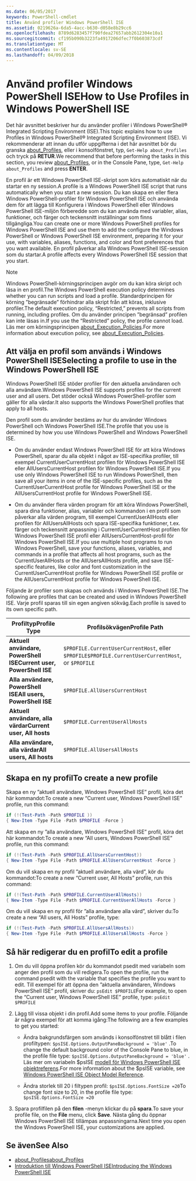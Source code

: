 ```yaml
---
ms.date: 06/05/2017
keywords: PowerShell-cmdlet
title: Använd profiler Windows PowerShell ISE
ms.assetid: 0219626a-6da5-4acc-b630-d058e8b29cc6
ms.openlocfilehash: 8789d6283457f790fdea27657abb2612304e10a1
ms.sourcegitcommit: cf195b090b3223fa4917206dfec7f0b603873cdf
ms.translationtype: MT
ms.contentlocale: sv-SE
ms.lasthandoff: 04/09/2018
---
```

# <a name="how-to-use-profiles-in-windows-powershell-ise"></a><span data-ttu-id="1226c-103">Använd profiler Windows PowerShell ISE</span><span class="sxs-lookup"><span data-stu-id="1226c-103">How to Use Profiles in Windows PowerShell ISE</span></span>

<span data-ttu-id="1226c-104">Det här avsnittet beskriver hur du använder profiler i Windows PowerShell® Integrated Scripting Environment (ISE).</span><span class="sxs-lookup"><span data-stu-id="1226c-104">This topic explains how to use Profiles in Windows PowerShell® Integrated Scripting Environment (ISE).</span></span> <span data-ttu-id="1226c-105">Vi rekommenderar att innan du utför uppgifterna i det här avsnittet bör du granska [about_Profiles](/powershell/module/microsoft.powershell.core/about/about_profiles), eller i konsolfönstret, typ, `Get-Help about_Profiles` och tryck på **RETUR**.</span><span class="sxs-lookup"><span data-stu-id="1226c-105">We recommend that before performing the tasks in this section, you review [about_Profiles](/powershell/module/microsoft.powershell.core/about/about_profiles), or in the Console Pane, type, `Get-Help about_Profiles` and press **ENTER**.</span></span>

<span data-ttu-id="1226c-106">En profil är ett Windows PowerShell ISE-skript som körs automatiskt när du startar en ny session.</span><span class="sxs-lookup"><span data-stu-id="1226c-106">A profile is a Windows PowerShell ISE script that runs automatically when you start a new session.</span></span>  <span data-ttu-id="1226c-107">Du kan skapa en eller flera Windows PowerShell-profiler för Windows PowerShell ISE och använda dem för att lägga till Konfigurera i Windows PowerShell eller Windows PowerShell ISE-miljön förberedde som du kan använda med variabler, alias, funktioner, och färger och teckensnitt inställningar som finns tillgängliga.</span><span class="sxs-lookup"><span data-stu-id="1226c-107">You can create one or more Windows PowerShell profiles for Windows PowerShell ISE and use them to add the configure the Windows PowerShell or Windows PowerShell ISE environment, preparing it for your use, with variables, aliases, functions, and color and font preferences that you want available.</span></span> <span data-ttu-id="1226c-108">En profil påverkar alla Windows PowerShell ISE-session som du startar.</span><span class="sxs-lookup"><span data-stu-id="1226c-108">A profile affects every Windows PowerShell ISE session that you start.</span></span>

> [!NOTE]
> <span data-ttu-id="1226c-109">Windows PowerShell-körningsprincipen avgör om du kan köra skript och läsa in en profil.</span><span class="sxs-lookup"><span data-stu-id="1226c-109">The Windows PowerShell execution policy determines whether you can run scripts and load a profile.</span></span> <span data-ttu-id="1226c-110">Standardprincipen för körning ”begränsade” förhindrar alla skript från att köras, inklusive profiler.</span><span class="sxs-lookup"><span data-stu-id="1226c-110">The default execution policy, “Restricted,” prevents all scripts from running, including profiles.</span></span> <span data-ttu-id="1226c-111">Om du använder principen ”begränsad” profilen kan inte läsas in.</span><span class="sxs-lookup"><span data-stu-id="1226c-111">If you use the “Restricted” policy, the profile cannot load.</span></span> <span data-ttu-id="1226c-112">Läs mer om körningsprincipen [about_Execution_Policies](/powershell/module/microsoft.powershell.core/about/about_execution_policies).</span><span class="sxs-lookup"><span data-stu-id="1226c-112">For more information about execution policy, see [about_Execution_Policies](/powershell/module/microsoft.powershell.core/about/about_execution_policies).</span></span>

## <a name="selecting-a-profile-to-use-in-the-windows-powershell-ise"></a><span data-ttu-id="1226c-113">Att välja en profil som används i Windows PowerShell ISE</span><span class="sxs-lookup"><span data-stu-id="1226c-113">Selecting a profile to use in the Windows PowerShell ISE</span></span>

<span data-ttu-id="1226c-114">Windows PowerShell ISE stöder profiler för den aktuella användaren och alla användare.</span><span class="sxs-lookup"><span data-stu-id="1226c-114">Windows PowerShell ISE supports profiles for the current user and all users.</span></span> <span data-ttu-id="1226c-115">Det stöder också Windows PowerShell-profiler som gäller för alla värdar.</span><span class="sxs-lookup"><span data-stu-id="1226c-115">It also supports the Windows PowerShell profiles that apply to all hosts.</span></span>

<span data-ttu-id="1226c-116">Den profil som du använder bestäms av hur du använder Windows PowerShell och Windows PowerShell ISE.</span><span class="sxs-lookup"><span data-stu-id="1226c-116">The profile that you use is determined by how you use Windows PowerShell and Windows PowerShell ISE.</span></span>

- <span data-ttu-id="1226c-117">Om du använder endast Windows PowerShell ISE för att köra Windows PowerShell, sparar du alla objekt i något av ISE-specifika profiler, till exempel CurrentUserCurrentHost profilen för Windows PowerShell ISE eller AllUsersCurrentHost profilen för Windows PowerShell ISE.</span><span class="sxs-lookup"><span data-stu-id="1226c-117">If you use only Windows PowerShell ISE to run Windows PowerShell, then save all your items in one of the ISE-specific profiles, such as the CurrentUserCurrentHost profile for Windows PowerShell ISE or the AllUsersCurrentHost profile for Windows PowerShell ISE.</span></span>

- <span data-ttu-id="1226c-118">Om du använder flera värden program för att köra Windows PowerShell, spara dina funktioner, alias, variabler och kommandon i en profil som påverkar alla värden program, till exempel CurrentUserAllHosts eller profilen för AllUsersAllHosts och spara ISE-specifika funktioner, t.ex. färger och teckensnitt anpassning i CurrentUserCurrentHost profilen för Windows PowerShell ISE profil eller AllUsersCurrentHost-profil för Windows PowerShell ISE.</span><span class="sxs-lookup"><span data-stu-id="1226c-118">If you use multiple host programs to run Windows PowerShell, save your functions, aliases, variables, and commands in a profile that affects all host programs, such as the CurrentUserAllHosts or the AllUsersAllHosts profile, and save ISE-specific features, like color and font customization in the CurrentUserCurrentHost profile for Windows PowerShell ISE profile or the AllUsersCurrentHost profile for Windows PowerShell ISE.</span></span>

<span data-ttu-id="1226c-119">Följande är profiler som skapas och används i Windows PowerShell ISE.</span><span class="sxs-lookup"><span data-stu-id="1226c-119">The following are profiles that can be created and used in Windows PowerShell ISE.</span></span> <span data-ttu-id="1226c-120">Varje profil sparas till sin egen angiven sökväg.</span><span class="sxs-lookup"><span data-stu-id="1226c-120">Each profile is saved to its own specific path.</span></span>

| <span data-ttu-id="1226c-121">Profiltyp</span><span class="sxs-lookup"><span data-stu-id="1226c-121">Profile Type</span></span> | <span data-ttu-id="1226c-122">Profilsökvägen</span><span class="sxs-lookup"><span data-stu-id="1226c-122">Profile Path</span></span> |
| --- | --- |
| <span data-ttu-id="1226c-123">**Aktuell användare, PowerShell ISE**</span><span class="sxs-lookup"><span data-stu-id="1226c-123">**Current user, PowerShell ISE**</span></span>| <span data-ttu-id="1226c-124">`$PROFILE.CurrentUserCurrentHost`, eller `$PROFILE`</span><span class="sxs-lookup"><span data-stu-id="1226c-124">`$PROFILE.CurrentUserCurrentHost`, or `$PROFILE`</span></span> |
| <span data-ttu-id="1226c-125">**Alla användare, PowerShell ISE**</span><span class="sxs-lookup"><span data-stu-id="1226c-125">**All users, PowerShell ISE**</span></span>| `$PROFILE.AllUsersCurrentHost` |
| <span data-ttu-id="1226c-126">**Aktuell användare, alla värdar**</span><span class="sxs-lookup"><span data-stu-id="1226c-126">**Current user, All hosts**</span></span>| `$PROFILE.CurrentUserAllHosts` |
| <span data-ttu-id="1226c-127">**Alla användare, alla värdar**</span><span class="sxs-lookup"><span data-stu-id="1226c-127">**All users, All hosts**</span></span> | `$PROFILE.AllUsersAllHosts` |

## <a name="to-create-a-new-profile"></a><span data-ttu-id="1226c-128">Skapa en ny profil</span><span class="sxs-lookup"><span data-stu-id="1226c-128">To create a new profile</span></span>

<span data-ttu-id="1226c-129">Skapa en ny ”aktuell användare, Windows PowerShell ISE” profil, köra det här kommandot:</span><span class="sxs-lookup"><span data-stu-id="1226c-129">To create a new “Current user, Windows PowerShell ISE” profile, run this command:</span></span>

```powershell
if (!(Test-Path -Path $PROFILE ))
{ New-Item -Type File -Path $PROFILE -Force }
```

<span data-ttu-id="1226c-130">Att skapa en ny ”alla användare, Windows PowerShell ISE” profil, köra det här kommandot:</span><span class="sxs-lookup"><span data-stu-id="1226c-130">To create a new “All users, Windows PowerShell ISE” profile, run this command:</span></span>

```powershell
if (!(Test-Path -Path $PROFILE.AllUsersCurrentHost))
{ New-Item -Type File -Path $PROFILE.AllUsersCurrentHost -Force }
```

<span data-ttu-id="1226c-131">Om du vill skapa en ny profil ”aktuell användare, alla värd”, kör du kommandot:</span><span class="sxs-lookup"><span data-stu-id="1226c-131">To create a new “Current user, All Hosts” profile, run this command:</span></span>

```powershell
if (!(Test-Path -Path $PROFILE.CurrentUserAllHosts))
{ New-Item -Type File -Path $PROFILE.CurrentUserAllHosts -Force }
```

<span data-ttu-id="1226c-132">Om du vill skapa en ny profil för ”alla användare alla värd”, skriver du:</span><span class="sxs-lookup"><span data-stu-id="1226c-132">To create a new “All users, All Hosts” profile, type:</span></span>

```powershell
if (!(Test-Path -Path $PROFILE.AllUsersAllHosts))
{ New-Item -Type File -Path $PROFILE.AllUsersAllHosts -Force }
```

## <a name="to-edit-a-profile"></a><span data-ttu-id="1226c-133">Så här redigerar du en profil</span><span class="sxs-lookup"><span data-stu-id="1226c-133">To edit a profile</span></span>

1. <span data-ttu-id="1226c-134">Om du vill öppna profilen kör du kommandot psedit med variabeln som anger den profil som du vill redigera.</span><span class="sxs-lookup"><span data-stu-id="1226c-134">To open the profile, run the command psedit with the variable that specifies the profile you want to edit.</span></span> <span data-ttu-id="1226c-135">Till exempel för att öppna den ”aktuella användaren, Windows PowerShell ISE” profil, skriver du: `psEdit $PROFILE`</span><span class="sxs-lookup"><span data-stu-id="1226c-135">For example, to open the “Current user, Windows PowerShell ISE” profile, type: `psEdit $PROFILE`</span></span>

2. <span data-ttu-id="1226c-136">Lägg till vissa objekt i din profil.</span><span class="sxs-lookup"><span data-stu-id="1226c-136">Add some items to your profile.</span></span> <span data-ttu-id="1226c-137">Följande är några exempel för att komma igång:</span><span class="sxs-lookup"><span data-stu-id="1226c-137">The following are a few examples to get you started:</span></span>

   - <span data-ttu-id="1226c-138">Ändra bakgrundsfärgen som används i konsolfönstret till blått i filen profiltypen: `$psISE.Options.OutputPaneBackground = 'blue'` .</span><span class="sxs-lookup"><span data-stu-id="1226c-138">To change the default background color of the Console Pane to blue, in the profile file type: `$psISE.Options.OutputPaneBackground = 'blue'` .</span></span> <span data-ttu-id="1226c-139">Läs mer om variabeln $psISE [modell för Windows PowerShell ISE objektreferens](The-ISE-Object-Model-Hierarchy.md).</span><span class="sxs-lookup"><span data-stu-id="1226c-139">For more information about the $psISE variable, see [Windows PowerShell ISE Object Model Reference](The-ISE-Object-Model-Hierarchy.md).</span></span>

   - <span data-ttu-id="1226c-140">Ändra storlek till 20 i filtypen profil: `$psISE.Options.FontSize =20`</span><span class="sxs-lookup"><span data-stu-id="1226c-140">To change font size to 20, in the profile file type: `$psISE.Options.FontSize =20`</span></span>

3. <span data-ttu-id="1226c-141">Spara profilfilen på den **filen** -menyn klickar du på **spara**.</span><span class="sxs-lookup"><span data-stu-id="1226c-141">To save your profile file, on the **File** menu, click **Save**.</span></span> <span data-ttu-id="1226c-142">Nästa gång du öppnar Windows PowerShell ISE tillämpas anpassningarna.</span><span class="sxs-lookup"><span data-stu-id="1226c-142">Next time you open the Windows PowerShell ISE, your customizations are applied.</span></span>

## <a name="see-also"></a><span data-ttu-id="1226c-143">Se även</span><span class="sxs-lookup"><span data-stu-id="1226c-143">See Also</span></span>

- [<span data-ttu-id="1226c-144">about_Profiles</span><span class="sxs-lookup"><span data-stu-id="1226c-144">about_Profiles</span></span>](/powershell/module/microsoft.powershell.core/about/about_profiles)
- [<span data-ttu-id="1226c-145">Introduktion till Windows PowerShell ISE</span><span class="sxs-lookup"><span data-stu-id="1226c-145">Introducing the Windows PowerShell ISE</span></span>](Introducing-the-Windows-PowerShell-ISE.md)